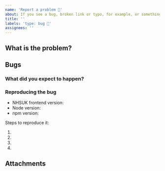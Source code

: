 ```yaml
---
name: 'Report a problem 🐛'
about: If you see a bug, broken link or typo, for example, or something is not working as you expect it to
title: ''
labels: 'type: bug 🐛'
assignees: ''
---
```


## What is the problem?

<!--
Please describe the problem. What makes you think this is a problem?
-->

## Bugs

### What did you expect to happen?

<!--
Please tell us what you expected to happen and what did happen.
-->

### Reproducing the bug

- NHSUK frontend version:
- Node version:
- npm version:

Steps to reproduce it:

1.
2.
3.
4.

## Attachments

<!--
Screenshots, logs, repo link, CodePen etc
-->
